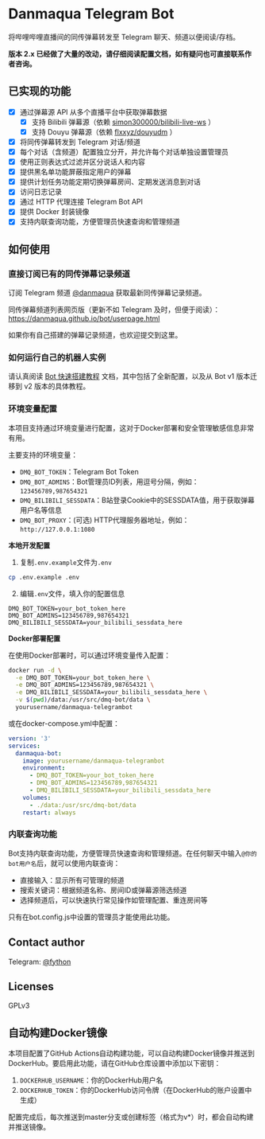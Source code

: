 Danmaqua Telegram Bot
======

将哔哩哔哩直播间的同传弹幕转发至 Telegram 聊天、频道以便阅读/存档。

**版本 2.x 已经做了大量的改动，请仔细阅读配置文档，如有疑问也可直接联系作者咨询。**

## 已实现的功能

- [x] 通过弹幕源 API 从多个直播平台中获取弹幕数据
  - [x] 支持 Bilibili 弹幕源（依赖 [simon300000/bilibili-live-ws](https://github.com/simon300000/bilibili-live-ws) ）
  - [x] 支持 Douyu 弹幕源（依赖 [flxxyz/douyudm](https://github.com/flxxyz/douyudm) ）
- [x] 将同传弹幕转发到 Telegram 对话/频道
- [x] 每个对话（含频道）配置独立分开，并允许每个对话单独设置管理员
- [x] 使用正则表达式过滤并区分说话人和内容
- [x] 提供黑名单功能屏蔽指定用户的弹幕
- [x] 提供计划任务功能定期切换弹幕房间、定期发送消息到对话
- [x] 访问日志记录
- [x] 通过 HTTP 代理连接 Telegram Bot API
- [x] 提供 Docker 封装镜像
- [x] 支持内联查询功能，方便管理员快速查询和管理频道

## 如何使用

### 直接订阅已有的同传弹幕记录频道

订阅 Telegram 频道 [@danmaqua](https://t.me/danmaqua) 获取最新同传弹幕记录频道。

同传弹幕频道列表网页版（更新不如 Telegram 及时，但便于阅读）：<https://danmaqua.github.io/bot/userpage.html>

如果你有自己搭建的弹幕记录频道，也欢迎提交到这里。

### 如何运行自己的机器人实例

请认真阅读 [Bot 快速搭建教程](https://danmaqua.github.io/bot/dev.html) 文档，其中包括了全新配置，以及从 Bot v1 版本迁移到 v2 版本的具体教程。

### 环境变量配置

本项目支持通过环境变量进行配置，这对于Docker部署和安全管理敏感信息非常有用。

主要支持的环境变量：

- `DMQ_BOT_TOKEN`：Telegram Bot Token
- `DMQ_BOT_ADMINS`：Bot管理员ID列表，用逗号分隔，例如：`123456789,987654321`
- `DMQ_BILIBILI_SESSDATA`：B站登录Cookie中的SESSDATA值，用于获取弹幕用户名等信息
- `DMQ_BOT_PROXY`：(可选) HTTP代理服务器地址，例如：`http://127.0.0.1:1080`

**本地开发配置**

1. 复制`.env.example`文件为`.env`
```bash
cp .env.example .env
```

2. 编辑`.env`文件，填入你的配置信息
```
DMQ_BOT_TOKEN=your_bot_token_here
DMQ_BOT_ADMINS=123456789,987654321
DMQ_BILIBILI_SESSDATA=your_bilibili_sessdata_here
```

**Docker部署配置**

在使用Docker部署时，可以通过环境变量传入配置：

```bash
docker run -d \
  -e DMQ_BOT_TOKEN=your_bot_token_here \
  -e DMQ_BOT_ADMINS=123456789,987654321 \
  -e DMQ_BILIBILI_SESSDATA=your_bilibili_sessdata_here \
  -v $(pwd)/data:/usr/src/dmq-bot/data \
  yourusername/danmaqua-telegrambot
```

或在docker-compose.yml中配置：

```yaml
version: '3'
services:
  danmaqua-bot:
    image: yourusername/danmaqua-telegrambot
    environment:
      - DMQ_BOT_TOKEN=your_bot_token_here
      - DMQ_BOT_ADMINS=123456789,987654321
      - DMQ_BILIBILI_SESSDATA=your_bilibili_sessdata_here
    volumes:
      - ./data:/usr/src/dmq-bot/data
    restart: always
```

### 内联查询功能

Bot支持内联查询功能，方便管理员快速查询和管理频道。在任何聊天中输入`@你的bot用户名`后，就可以使用内联查询：

- 直接输入：显示所有可管理的频道
- 搜索关键词：根据频道名称、房间ID或弹幕源筛选频道
- 选择频道后，可以快速执行常见操作如管理配置、重连房间等

只有在bot.config.js中设置的管理员才能使用此功能。

## Contact author

Telegram: [@fython](https://t.me/fython)

## Licenses

GPLv3

## 自动构建Docker镜像

本项目配置了GitHub Actions自动构建功能，可以自动构建Docker镜像并推送到DockerHub。要启用此功能，请在GitHub仓库设置中添加以下密钥：

1. `DOCKERHUB_USERNAME`：你的DockerHub用户名
2. `DOCKERHUB_TOKEN`：你的DockerHub访问令牌（在DockerHub的账户设置中生成）

配置完成后，每次推送到master分支或创建标签（格式为v*）时，都会自动构建并推送镜像。
